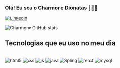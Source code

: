### Olá! Eu sou o Charmone Dionatas  👨🏾‍💻
[![Linkedin](https://img.shields.io/badge/LinkedIn-0077B5?style=for-the-badge&logo=linkedin&logoColor=white)](https://www.linkedin.com/in/charmone-rodrigues-725ba3290/)

![Charmone GitHub stats ](https://github-readme-stats.vercel.app/api?username=CharmonePinheiro&show_icons=true&theme=radical)

## Tecnologias que eu uso no meu dia
<div style="display: inline_block"><br/>
  <img align="center" alt="html5" src="https://img.shields.io/badge/HTML5-E34F26?style=for-the-badge&logo=html5&logoColor=white"/>
  
  <img align="center" alt="css" src="https://img.shields.io/badge/CSS3-1572B6?style=for-the-badge&logo=css3&logoColor=white"/>

  <img align="center" alt="js" src="https://img.shields.io/badge/JavaScript-323330?style=for-the-badge&logo=javascript&logoColor=F7DF1E"/>

  <img align="center" alt="java" src="https://img.shields.io/badge/Java-ED8B00?style=for-the-badge&logo=openjdk&logoColor=white"/>

  <img align="center" alt="Spling" src="https://img.shields.io/badge/Spring-6DB33F?style=for-the-badge&logo=spring&logoColor=white"/>

  <img align="center" alt="react" src="https://img.shields.io/badge/React-20232A?style=for-the-badge&logo=react&logoColor=61DAFB"/>
    
  <img align="center" alt="mysql" src="https://img.shields.io/badge/MySQL-00000F?style=for-the-badge&logo=mysql&logoColor=white"/>







  

</div>


